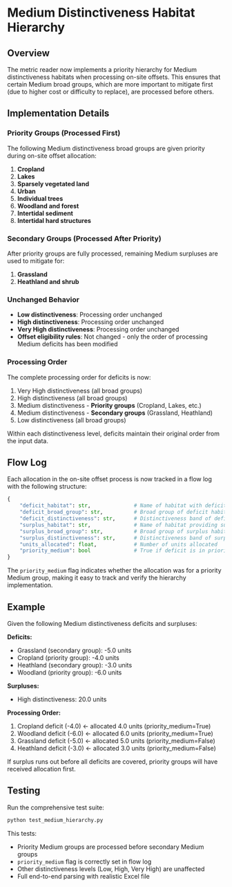 # Medium Distinctiveness Habitat Hierarchy

## Overview

The metric reader now implements a priority hierarchy for Medium distinctiveness habitats when processing on-site offsets. This ensures that certain Medium broad groups, which are more important to mitigate first (due to higher cost or difficulty to replace), are processed before others.

## Implementation Details

### Priority Groups (Processed First)

The following Medium distinctiveness broad groups are given priority during on-site offset allocation:

1. **Cropland**
2. **Lakes**
3. **Sparsely vegetated land**
4. **Urban**
5. **Individual trees**
6. **Woodland and forest**
7. **Intertidal sediment**
8. **Intertidal hard structures**

### Secondary Groups (Processed After Priority)

After priority groups are fully processed, remaining Medium surpluses are used to mitigate for:

1. **Grassland**
2. **Heathland and shrub**

### Unchanged Behavior

- **Low distinctiveness**: Processing order unchanged
- **High distinctiveness**: Processing order unchanged
- **Very High distinctiveness**: Processing order unchanged
- **Offset eligibility rules**: Not changed - only the order of processing Medium deficits has been modified

### Processing Order

The complete processing order for deficits is now:

1. Very High distinctiveness (all broad groups)
2. High distinctiveness (all broad groups)
3. Medium distinctiveness - **Priority groups** (Cropland, Lakes, etc.)
4. Medium distinctiveness - **Secondary groups** (Grassland, Heathland)
5. Low distinctiveness (all broad groups)

Within each distinctiveness level, deficits maintain their original order from the input data.

## Flow Log

Each allocation in the on-site offset process is now tracked in a flow log with the following structure:

```python
{
    "deficit_habitat": str,              # Name of habitat with deficit
    "deficit_broad_group": str,          # Broad group of deficit habitat
    "deficit_distinctiveness": str,      # Distinctiveness band of deficit
    "surplus_habitat": str,              # Name of habitat providing surplus
    "surplus_broad_group": str,          # Broad group of surplus habitat
    "surplus_distinctiveness": str,      # Distinctiveness band of surplus
    "units_allocated": float,            # Number of units allocated
    "priority_medium": bool              # True if deficit is in priority Medium group
}
```

The `priority_medium` flag indicates whether the allocation was for a priority Medium group, making it easy to track and verify the hierarchy implementation.

## Example

Given the following Medium distinctiveness deficits and surpluses:

**Deficits:**
- Grassland (secondary group): -5.0 units
- Cropland (priority group): -4.0 units
- Heathland (secondary group): -3.0 units
- Woodland (priority group): -6.0 units

**Surpluses:**
- High distinctiveness: 20.0 units

**Processing Order:**
1. Cropland deficit (-4.0) ← allocated 4.0 units (priority_medium=True)
2. Woodland deficit (-6.0) ← allocated 6.0 units (priority_medium=True)
3. Grassland deficit (-5.0) ← allocated 5.0 units (priority_medium=False)
4. Heathland deficit (-3.0) ← allocated 3.0 units (priority_medium=False)

If surplus runs out before all deficits are covered, priority groups will have received allocation first.

## Testing

Run the comprehensive test suite:

```bash
python test_medium_hierarchy.py
```

This tests:
- Priority Medium groups are processed before secondary Medium groups
- `priority_medium` flag is correctly set in flow log
- Other distinctiveness levels (Low, High, Very High) are unaffected
- Full end-to-end parsing with realistic Excel file
